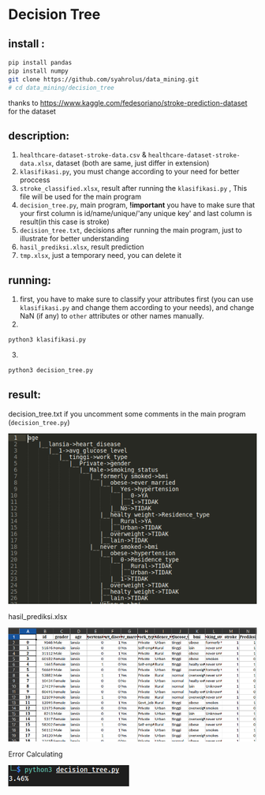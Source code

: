 # Decision Tree

## install :

```bash
pip install pandas
pip install numpy
git clone https://github.com/syahrolus/data_mining.git
# cd data_mining/decision_tree
```

thanks to https://www.kaggle.com/fedesoriano/stroke-prediction-dataset for the dataset

## description:

1. `healthcare-dataset-stroke-data.csv` & `healthcare-dataset-stroke-data.xlsx`, dataset (both are same, just differ in extension)
2. `klasifikasi.py`, you must change according to your need for better proccess
3. `stroke_classified.xlsx`, result after running the `klasifikasi.py` , This file will be used for the main program
4. `decision_tree.py`, main program, __!important__ you have to make sure that your first column is id/name/unique/'any unique key' and last column is result(in this case is stroke)
5. `decision_tree.txt`, decisions after running the main program, just to illustrate for better understanding
6. `hasil_prediksi.xlsx`, result prediction
7. `tmp.xlsx`, just a temporary need, you can delete it

## running:

1. first, you have to make sure to classify your attributes first (you can use `klasifikasi.py` and change them according to your needs), and change NaN (if any) to `other` attributes or other names manually.
2. 
```bash
python3 klasifikasi.py
``` 
3. 
```bash 
python3 decision_tree.py
```

## result:

decision_tree.txt if you uncomment some comments in the main program (`decision_tree.py`)

![Decision Tree](image/decision_tree.png)

hasil_prediksi.xlsx

![Prediction Result](image/hasil_rediksi.png)

Error Calculating

![Error Result](image/error_calc.png)